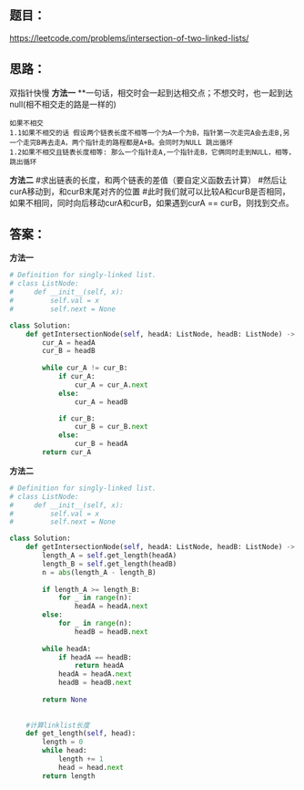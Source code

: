 ## 题目：
https://leetcode.com/problems/intersection-of-two-linked-lists/


## 思路：
双指针快慢
**方法一**
**一句话，相交时会一起到达相交点；不想交时，也一起到达null(相不相交走的路是一样的)
```
如果不相交
1.1如果不相交的话 假设两个链表长度不相等一个为A一个为B，指针第一次走完A会去走B,另一个走完B再去走A，两个指针走的路程都是A+B。会同时为NULL 跳出循环
1.2如果不相交且链表长度相等: 那么一个指针走A,一个指针走B，它俩同时走到NULL，相等，跳出循环
```

**方法二**
#求出链表的长度，和两个链表的差值（要自定义函数去计算）
#然后让curA移动到，和curB末尾对齐的位置
#此时我们就可以比较A和curB是否相同，如果不相同，同时向后移动curA和curB，如果遇到curA == curB，则找到交点。

## 答案：
**方法一**
```python
# Definition for singly-linked list.
# class ListNode:
#     def __init__(self, x):
#         self.val = x
#         self.next = None

class Solution:
    def getIntersectionNode(self, headA: ListNode, headB: ListNode) -> Optional[ListNode]:
        cur_A = headA
        cur_B = headB
        
        while cur_A != cur_B:
            if cur_A:
                cur_A = cur_A.next
            else:
                cur_A = headB

            if cur_B:
                cur_B = cur_B.next
            else:
                cur_B = headA
        return cur_A


```

**方法二**
```python
# Definition for singly-linked list.
# class ListNode:
#     def __init__(self, x):
#         self.val = x
#         self.next = None

class Solution:
    def getIntersectionNode(self, headA: ListNode, headB: ListNode) -> Optional[ListNode]:
        length_A = self.get_length(headA)
        length_B = self.get_length(headB)
        n = abs(length_A - length_B)
        
        if length_A >= length_B:
            for _ in range(n):
                headA = headA.next
        else:
            for _ in range(n):
                headB = headB.next
                
        while headA:
            if headA == headB:
                return headA
            headA = headA.next
            headB = headB.next
            
        return None
                
        
    #计算linklist长度
    def get_length(self, head):
        length = 0
        while head:
            length += 1
            head = head.next
        return length


```
